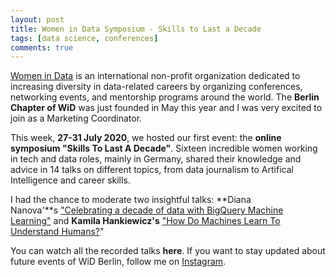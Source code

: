 ```yaml
---
layout: post
title: Women in Data Symposium - Skills to Last a Decade
tags: [data science, conferences]
comments: true
---
```



[Women in Data](https://www.womenindata.org/) is an international non-profit organization dedicated to increasing diversity in data-related careers by organizing conferences, networking events, and mentorship programs around the world. The **Berlin Chapter of WiD** was just founded in May this year and I was very excited to join as a Marketing Coordinator.

This week, **27-31 July 2020**, we hosted our first event: the **online symposium "Skills To Last A Decade"**. Sixteen incredible women working in tech and data roles, mainly in Germany, shared their knowledge and advice in 14 talks on different topics, from data journalism to Artifical Intelligence and career skills.

I had the chance to moderate two insightful talks: **Diana Nanova'**s ["Celebrating a decade of data with BigQuery Machine Learning"](http://youtube.com/) and **Kamila Hankiewicz's** ["How Do Machines Learn To Understand Humans?](http://youtube.com/)"

You can watch all the recorded talks **here**. If you want to stay updated about future events of WiD Berlin, follow me on [Instagram](https://www.instagram.com/datalingo/).
